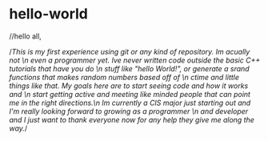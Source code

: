 # hello-world

//hello all,

/*This is my first experience using git or any kind of repository. Im acually not \n
even a programmer yet. Ive never written code outside the basic C++ tutorials that have you do \n
stuff like "hello World!", or generate a srand functions that makes random numbers based off of \n
ctime and little things like that. My goals here are to start seeing code and how it works and \n 
start getting active and meeting like minded people that can point me in the right directions.\n
Im currently a CIS major just starting out and I'm really looking forward to growing as a programmer \n
and developer and I just want to thank everyone now for any help they give me along the way.*/
